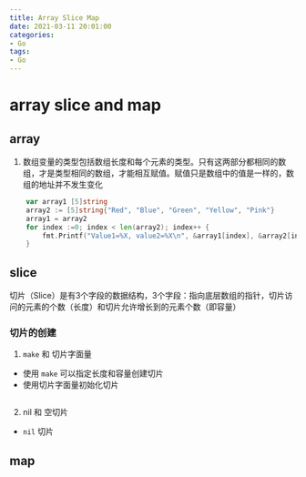 ```yaml
---
title: Array Slice Map
date: 2021-03-11 20:01:00
categories:
- Go
tags:
- Go
---
```


# array slice and map

## array

1. 数组变量的类型包括数组长度和每个元素的类型。只有这两部分都相同的数组，才是类型相同的数组，才能相互赋值。赋值只是数组中的值是一样的，数组的地址并不发生变化

```go
	var array1 [5]string
	array2 := [5]string{"Red", "Blue", "Green", "Yellow", "Pink"}
	array1 = array2
	for index :=0; index < len(array2); index++ {
		fmt.Printf("Value1=%X, value2=%X\n", &array1[index], &array2[index])
	}

```

## slice

切片（Slice）是有3个字段的数据结构，3个字段：指向底层数组的指针，切片访问的元素的个数（长度）和切片允许增长到的元素个数（即容量）

### 切片的创建

1. `make` 和 切片字面量

- 使用 `make` 可以指定长度和容量创建切片
- 使用切片字面量初始化切片

```go

```

2. nil 和 空切片

- `nil` 切片

## map